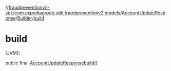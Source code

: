 //[fraudpreventionv2-sdk](../../../../index.md)/[com.expediagroup.sdk.fraudpreventionv2.models](../../index.md)/[AccountUpdateResponse](../index.md)/[Builder](index.md)/[build](build.md)

# build

[JVM]\

public final [AccountUpdateResponse](../index.md)[build](build.md)()
